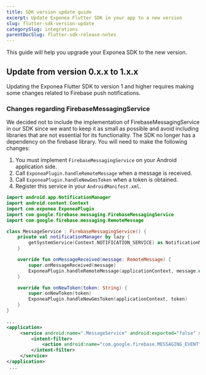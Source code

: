 ```yaml
---
title: SDK version update guide
excerpt: Update Exponea Flutter SDK in your app to a new version
slug: flutter-sdk-version-update
categorySlug: integrations
parentDocSlug: flutter-sdk-release-notes
---
```


This guide will help you upgrade your Exponea SDK to the new version.

## Update from version 0.x.x to 1.x.x

Updating the Exponea Flutter SDK to version 1 and higher requires making some changes related to Firebase push notifications.

### Changes regarding FirebaseMessagingService

We decided not to include the implementation of FirebaseMessagingService in our SDK since we want to keep it as small as possible and avoid including libraries that are not essential for its functionality. The SDK no longer has a dependency on the firebase library. You will need to make the following changes:

1. You must implement `FirebaseMessagingService` on your Android application side.
2. Call `ExponeaPlugin.handleRemoteMessage` when a message is received.
3. Call `ExponeaPlugin.handleNewGmsToken` when a token is obtained.
4. Register this service in your `AndroidManifest.xml`.

```kotlin
import android.app.NotificationManager
import android.content.Context
import com.exponea.ExponeaPlugin
import com.google.firebase.messaging.FirebaseMessagingService
import com.google.firebase.messaging.RemoteMessage

class MessageService : FirebaseMessagingService() {
    private val notificationManager by lazy {
        getSystemService(Context.NOTIFICATION_SERVICE) as NotificationManager
    }

    override fun onMessageReceived(message: RemoteMessage) {
        super.onMessageReceived(message)
        ExponeaPlugin.handleRemoteMessage(applicationContext, message.data, notificationManager)
    }

    override fun onNewToken(token: String) {
        super.onNewToken(token)
        ExponeaPlugin.handleNewGmsToken(applicationContext, token)
    }
}
```

```xml
...
<application>  
     <service android:name=".MessageService" android:exported="false" >  
         <intent-filter> 
             <action android:name="com.google.firebase.MESSAGING_EVENT" />  
         </intent-filter> 
     </service>
</application>
 ...
```